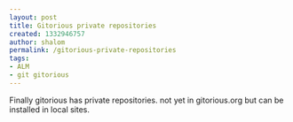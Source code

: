 ```yaml
---
layout: post
title: Gitorious private repositories
created: 1332946757
author: shalom
permalink: /gitorious-private-repositories
tags:
- ALM
- git gitorious
---
```

<p>Finally gitorious has private repositories. not yet in gitorious.org but can be installed in local sites.</p>
